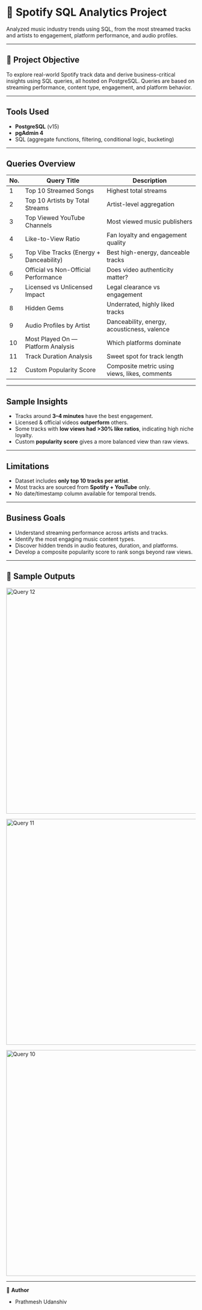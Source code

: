 # 🎵 Spotify SQL Analytics Project

Analyzed music industry trends using SQL, from the most streamed tracks and artists to engagement, platform performance, and audio profiles.

---

## 📌 Project Objective

To explore real-world Spotify track data and derive business-critical insights using SQL queries, all hosted on PostgreSQL. Queries are based on streaming performance, content type, engagement, and platform behavior.

---

## Tools Used

- **PostgreSQL** (v15)
- **pgAdmin 4**
- SQL (aggregate functions, filtering, conditional logic, bucketing)

---

## Queries Overview

| No. | Query Title                           | Description                                      |
|-----|----------------------------------------|--------------------------------------------------|
| 1   | Top 10 Streamed Songs                 | Highest total streams                            |
| 2   | Top 10 Artists by Total Streams       | Artist-level aggregation                         |
| 3   | Top Viewed YouTube Channels           | Most viewed music publishers                     |
| 4   | Like-to-View Ratio                    | Fan loyalty and engagement quality               |
| 5   | Top Vibe Tracks (Energy + Danceability) | Best high-energy, danceable tracks             |
| 6   | Official vs Non-Official Performance  | Does video authenticity matter?                  |
| 7   | Licensed vs Unlicensed Impact         | Legal clearance vs engagement                    |
| 8   | Hidden Gems                           | Underrated, highly liked tracks                  |
| 9   | Audio Profiles by Artist              | Danceability, energy, acousticness, valence      |
| 10  | Most Played On — Platform Analysis    | Which platforms dominate                          |
| 11  | Track Duration Analysis               | Sweet spot for track length                      |
| 12  | Custom Popularity Score               | Composite metric using views, likes, comments    |

---

## Sample Insights

- Tracks around **3–4 minutes** have the best engagement.
- Licensed & official videos **outperform** others.
- Some tracks with **low views had >30% like ratios**, indicating high niche loyalty.
- Custom **popularity score** gives a more balanced view than raw views.

---

##  Limitations

- Dataset includes **only top 10 tracks per artist**.
- Most tracks are sourced from **Spotify + YouTube** only.
- No date/timestamp column available for temporal trends.

---

## Business Goals

- Understand streaming performance across artists and tracks.
- Identify the most engaging music content types.
- Discover hidden trends in audio features, duration, and platforms.
- Develop a composite popularity score to rank songs beyond raw views.

---

## 📸 Sample Outputs

<p align="left">
  <img src="https://github.com/user-attachments/assets/7bebb913-7ca9-455b-b5b2-4d9f7cad7c41" alt="Query 12" width="600" />
</p>

<p align="left">
  <img src="https://github.com/user-attachments/assets/d6f07b1f-ef9c-40c6-aed7-056bb323daf4" alt="Query 11" width="600" />
</p>

<p align="left">
  <img src="https://github.com/user-attachments/assets/30e9ad38-dd80-4935-ab73-c03a1aab4904" alt="Query 10" width="600" />
</p>

---

📌 **Author**
- Prathmesh Udanshiv

